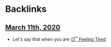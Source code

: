 
# Backlinks
## [March 11th, 2020](<March 11th, 2020.md>)
- Let's say that when you are [😴 Feeling Tired](<😴 Feeling Tired.md>)

